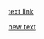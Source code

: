 
<a href="https://github.com/Pfern/BPBR16-Bioinformatics-using-Python-for-Biomedical-Researchers/blob/master/solutions.md#delivering#delivering">text link </a>


<a href="https://github.com/Pfern/BPBR16-Bioinformatics-using-Python-for-Biomedical-Researchers/blob/master/solutions.md#solution-4"> new text</a>

